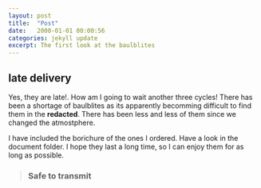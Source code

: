 ```yaml
---
layout: post
title:  "Post"
date:   2000-01-01 00:00:56
categories: jekyll update
excerpt: The first look at the baulblites
---
```

## late delivery
Yes, they are late!. How am I going to wait another three cycles! There has been a shortage of baulblites as its apparently becomming difficult to find them in the **redacted**. There has been less and less of them since we changed the atmostphere. 

I have included the borichure of the ones I ordered. Have a look in the document folder. I hope they last a long time, so I can enjoy them for as long as possible. 

> ### Safe to transmit